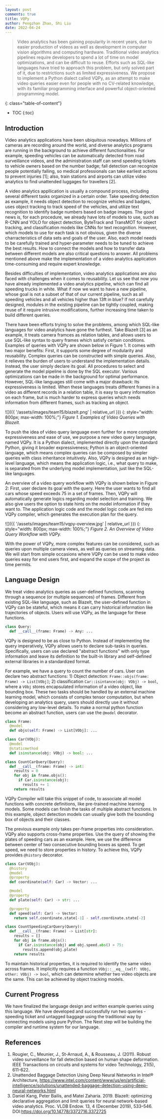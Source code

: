 ```yaml
---
layout: post
comments: true
title: VQPy
author: Pengzhan Zhao, Shi Liu
date: 2022-04-24
---
```



> Video analytics has been gaining popularity in recent years, due to easier production of videos as well as development in computer vision algorithms and computing hardware. Traditional video analytics pipelines require developers to spend a lot of time on model optimizations, and can be difficult to reuse. Efforts such as SQL-like languages have tried to approach this problem, but only solved part of it, due to restrictions such as limited expressiveness. We propose to implement a Python dialect called VQPy, as an attempt to make video queries easier even for people with no CV-related knowledge, with its familiar programming interface and powerful object-oriented programming model.

<!--more-->
{: class="table-of-content"}
* TOC
{:toc}

## Introduction

Video analytics applications have been ubiquitous nowadays. Millions of cameras are recording around the world, and diverse analytics programs are running in the background to achieve different functionalities. For example, speeding vehicles can be automatically detected from road surveillance videos, and the administration staff can send speeding tickets to vehicle owners based on the number badge; fall detection can recognize people potentially falling, so medical professionals can take earliest actions to prevent injuries [1]; also, train stations and airports can utilize video analytics to find unattended luggages for travellers [2].

A video analytics appllication is usually a compound process, including several different tasks organized in a certain order. Take speeding detection as example, it needs object detection to recognize vehicles and badges, uses object tracking to track speed of the vehicles, and utilize text recognition to identify badge numbers based on badge images. The good news is, for each procedure, we already have lots of models to use, such as R-CNN and YOLO for object detection, ByteTrack and TransMOT for object tracking, and classification models like CNNs for text recognition. However, which models to use for each task is not obvious, given the diverse charracteristics of data sets and goals of the user. Also, each model needs to be carefully trained and hyper-parameter needs to be tuned to achieve the best results. How to connect the models and how to transfer data between different models are also critical questions to answer. All problems mentioned above make the implementation of a video analytics application time-consuming and require expert knowledge.

Besides difficulties of implementation, video analytics applications are also faced with challenges when it comes to reusability. Let us see that now you have already implemented a video analytics pipeline, which can find all speeding trucks in white. What if now we want to have a new pipeline, whose goal is not a subset of that of our current pipeline, such as all speeding vehicles and all vehicles higher than 13ft in blue? If not carefully designed, modules in the existing pipeline can be tightly coupled, making reuse of it require intrusive modifications, further increasing time taken to build different queries.

There have been efforts trying to solve the problems, among which SQL-like languages for video analytics have gone the furthest. Take Blazelt [3] as an example, it treats camera framces as relation tables, and allows users to use SQL-like syntax to query frames which satisfy certain conditions. Examples of queries with VQPy are shown below in Figure 1. It comes with two major benefits: First, it supports some degree of modularity and reusability. Complex queries can be constructed with simple queries. Also, it relieves the burden of users to understand the implementation details. Instead, the user simply declare its goal. All procedures to select and generate the model pipeline is done by the SQL executor. Various optimizations can be made in the background for optimal performance. However, SQL-like languages still come with a major drawback: Its expressiveness is limited. When these languages treats different frames in a video as different records in a relation table, it is easy to query information on each frame, but is much harder to express queries which needs information from different frames, such as tracking an object.

![]({{ '/assets/images/team15/blazelt.png' | relative_url }})
{: style="width: 800px; max-width: 100%;"}
*Figure 1. Examples of Video Queries with Blazelt.*

To push the idea of video query language even further for a more complete expressiveness and ease of use, we purpose a new video query language, named VQPy. It is a Python dialect, implemented directly upon the standard Python, giving it broader expressiveness; Python is an object-oriented language, which means complex queries can be composed by simpler queries with class inheritance intuitively. Also, VQPy is designed as an high-level language, which means the application logic, i.e., what query to make, is separated from the underlying model implementation, just like the SQL-like languages.

An overview of a video query workflow with VQPy is shown below in Figure 2: First, user declare its goal with the query. Here the user wants to find all cars whose speed exceeds 75 in a set of frames. Then, VQPy will automatically generate logics regarding model selection and training. We also give users the option to state hints on the model information if they want to. The application logic code and the model logic code are fed into VQPy compiler, which generates the execution plan for the query.

![]({{ '/assets/images/team15/vqpy-overview.jpg' | relative_url }})
{: style="width: 800px; max-width: 100%;"}
*Figure 2. An Overview of Video Query Workflow with VQPy.*

With the power of VQPy, more complex features can be considered, such as queries upon multiple camera views, as well as queries on streaming data. We will start from simple occasions where VQPy can be used to make video queries easy for end users first, and expand the scope of the project as time permits.

## Language Design

We treat video analytics queries as user-defined functions, scanning through a sequence (or multiple sequences) of frames. Different from existing SQL-like language, such as Blazelt, the user-defined function in VQPy can be stateful, which means it can carry historical information like trajectories of objects. Users will use VQPy, as the language for these functions.

```python
class Query:
  def __call__(frame: Frame) -> Any: ...
```

VQPy is designed to be as close to Python. Instead of implementing the query imperatively, VQPy allows users to declare sub-tasks in queries. Specifically, users can use declared "abstract functions" with only type information and leave its definition to the built-in library and self-defined external libraries in a standardized format. 

For example, we have a query to count the number of cars. User can declare two abstract functions: 1) Object detection: `Frame::objs(frame: Frame) -> List[VObj]`; 2) classification `Car::isintance(obj: VObj) -> bool`, where a `VObj` stores encapsulated information of a video object, like bounding box. These two tasks should be handled by an external machine learning model, which consists of complex tensor computation, but when developing an analytics query, users should directly use it without considering any low-level details. To make a normal python function become an abstract function, users can use the `@model` decorator.

```python
class Frame:
  @model
  def objs(self: Frame) -> List[VObj]: ...

class Car(VObj):
  @model
  @staticmethod
  def isinstance(obj: VObj) -> bool: ...

class CountCarQuery(Query):
  def __call__(frame: Frame) -> int:
    results = 0
    for obj in frame.objs():
      if Car.isinstance(obj):
        results += 1
    return results
```

VQPy Compiler will take this snippet of code, to associate all model functions with concrete definitions, like pre-trained machine learning models. Some models can finish the tasks of multiple abstract functions. In this example, object detection models can usually give both the bounding box of objects and their classes.

The previous example only takes per-frame properties into consideration. VQPy also supports cross-frame properties. Use the query of showing the plates of speeding cars as an example. Here, we use the difference between center of two consecutive bounding boxes as speed. To get speed, we need to store properties in history. To achieve this, VQPy provides `@history` decorator.

```python
class Car(VObj):
  @history
  @model
  @property
  def coordinate(self: Car) -> Vector: ...

  @model
  @property
  def plate(self: Car) -> str: ...

  @property
  def speed(self: Car) -> Vector:
    return self.coordinate.state[-1] - self.coordinate.state[-2]

class CountSpeedingCarQuery(Query):
  def __call__(frame: Frame) -> List[str]:
    results = []
    for obj in frame.objs():
      if Car.isinstance(obj) and obj.speed.abs() > 75:
        results.append(obj.plate)
    return results
```

To maintain historical properties, it is required to identify the same video across frames. It implicitly requires a function `VObj::__eq__(self: VObj, other: VObj) -> bool`, which can determine whether two video objects are the same. This can be achieved by object tracking models.

## Current Progress

We have finalized the language design and written example queries using this language. We have developed and successfully run two queries - speeding ticket and untagged baggage using the traditional way by connecting models using pure Python. The Next step will be building the compiler and runtime system for our language.

## References

1. Rougier, C., Meunier, J., St-Arnaud, A., & Rousseau, J. (2011). Robust video surveillance for fall detection based on human shape deformation. IEEE Transactions on circuits and systems for video Technology, 21(5), 611-622.
2. Unattended Baggage Detection Using Deep Neural Networks in Intel® Architecture, https://www.intel.com/content/www/us/en/artificial-intelligence/solutions/unattended-baggage-detection-using-deep-neural-networks.html
3. Daniel Kang, Peter Bailis, and Matei Zaharia. 2019. BlazeIt: optimizing declarative aggregation and limit queries for neural network-based video analytics. Proc. VLDB Endow. 13, 4 (December 2019), 533–546. DOI:https://doi.org/10.14778/3372716.3372725
